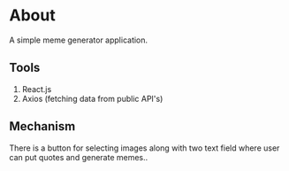 # About
A simple meme generator application. 

## Tools
1. React.js 
2. Axios (fetching data from public API's)

## Mechanism
There is a button for selecting images along with two text field where user can put quotes and generate memes..